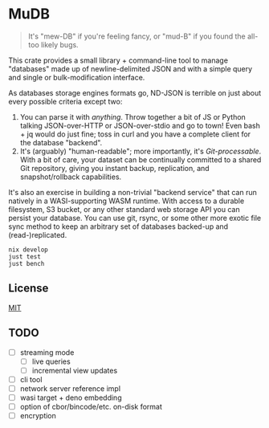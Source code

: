 # MuDB

> It's "mew-DB" if you're feeling fancy, or "mud-B" if you found the all-too likely bugs.

This crate provides a small library + command-line tool to manage "databases" made up of newline-delimited JSON and with a simple query and single or bulk-modification interface.

As databases storage engines formats go, ND-JSON is terrible on just about every possible criteria except two:

1. You can parse it with _anything_. Throw together a bit of JS or Python talking JSON-over-HTTP  or JSON-over-stdio and go to town! Even bash + jq would do just fine; toss in curl and you have a complete client for the database "backend".
2. It's (arguably) "human-readable"; more importantly, it's _Git-processable_. With a bit of care, your dataset can be continually committed to a shared Git repository, giving you instant backup, replication, and snapshot/rollback capabilities.

It's also an exercise in building a non-trivial "backend service" that can run natively in a WASI-supporting WASM runtime. With access to a durable filesystem, S3 bucket, or any other standard web storage API you can persist your database. You can use git, rsync, or some other more exotic file sync method to keep an arbitrary set of databases backed-up and (read-)replicated.

```
nix develop
just test
just bench
```

## License

[MIT](./LICENSE.txt)

## TODO

- [ ] streaming mode
    - [ ] live queries
    - [ ] incremental view updates
- [ ] cli tool
- [ ] network server reference impl
- [ ] wasi target + deno embedding
- [ ] option of cbor/bincode/etc. on-disk format
- [ ] encryption
